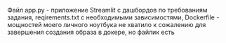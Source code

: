 Файл app.py - приложение Streamlit с дашбордов по требованиям задания, reqirements.txt с необходимыми зависимостями, Dockerfile - мощностей моего личного ноутбука не хватило к сожалению для завершения создания образа в докере, но файлик есть
